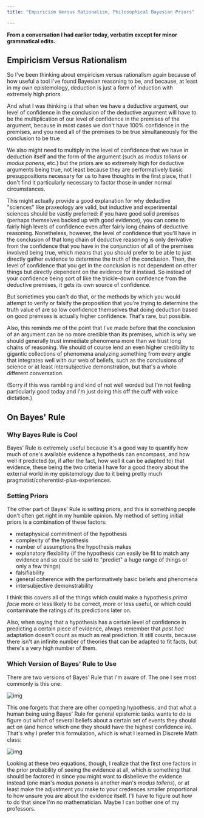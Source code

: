 ```yaml
---
title: "Empiricism Versus Rationalism, Philosophical Bayesian Priors"

---
```


**From a conversation I had earlier today, verbatim except for minor grammatical edits.**

## Empiricism Versus Rationalism

So I've been thinking about empiricism versus rationalism again because of how useful a tool I've found Bayesian reasoning to be, and because, at least in my own epistemology, deduction is just a form of induction with extremely high priors.

And what I was thinking is that when we have a deductive argument, our level of confidence in the conclusion of the deductive argument will have to be the multiplication of our level of confidence in the premises of the argument, because in most cases we don't have 100% confidence in the premises, and you need all of the premises to be true simultaneously for the conclusion to be true

We also might need to multiply in the level of confidence that we have in deduction itself and the form of the argument (such as *modus tollens* or *modus ponens*, etc.) but the priors are so extremely high for deductive arguments being true, not least because they are performatively basic presuppositions necessary for us to have thoughts in the first place, that I don't find it particularly necessary to factor those in under normal circumstances.

This might actually provide a good explanation for why deductive "sciences" like praxeology are valid, but inductive and experimental sciences should be vastly preferred: if you have good solid premises (perhaps themselves backed up with good evidence), you can come to fairly high levels of confidence even after fairly long chains of deductive reasoning. Nonetheless, however, the level of confidence that you'll have in the conclusion of that long chain of deductive reasoning is only derivative from the confidence that you have in the conjunction of all of the premises involved being true, which means that you should prefer to be able to just directly gather evidence to determine the truth of the conclusion. Then, the level of confidence that you get in the conclusion is not dependent on other things but directly dependent on the evidence for it instead. So instead of your confidence being sort of like the trickle-down confidence from the deductive premises, it gets its own source of confidence.

But sometimes you can't do that, or the methods by which you would attempt to verify or falsify the proposition that you're trying to determine the truth value of are so low confidence themselves that doing deduction based on good premises is actually higher confidence. That's rare, but possible.

Also, this reminds me of the point that I've made before that the conclusion of an argument can be no more credible than its premises, which is why we should generally trust immediate phenomena more than we trust long chains of reasoning. We should of course lend an even higher credibility to gigantic collections of phenomena analyzing something from every angle that integrates well with our web of beliefs, such as the conclusions of science or at least intersubjective demonstration, but that's a whole different conversation.

(Sorry if this was rambling and kind of not well worded but I'm not feeling particularly good today and I'm just doing this off the cuff with voice dictation.)

## On Bayes' Rule

### Why Bayes Rule is Cool

Bayes' Rule is extremely useful because it's a good way to quantify how much of one's available evidence a hypothesis can encompass, and how well it predicted (or, if after the fact, how well it can be adapted to) that evidence, these being the two criteria I have for a good theory about the external world in my epistemology due to it being pretty much pragmatist/coherentist-plus-experiences.

### Setting Priors

The other part of Bayes' Rule is setting priors, and this is something people don't often get right in my humble opinion. My method of setting initial priors is a combination of these factors: 

- metaphysical commitment of the hypothesis
- complexity of the hypothesis
- number of assumptions the hypothesis makes
- explanatory flexibility (if the hypothesis can easily be fit to match any evidence and so could be said to "predict" a huge range of things or only a few things)
- falsifiability
- general coherence with the performatively basic beliefs and phenomena
- intersubjective demonstrability

I think this covers all of the things which could make a hypothesis *prima facie* more or less likely to be correct, more or less useful, or which could contaminate the ratings of its predictions later on.

Also, when saying that a hypothesis has a certain level of confidence in predicting a certain piece of evidence, always remember that *post hoc* adaptation doesn't count as much as real prediction. It still counts, because there isn't an infinite number of theories that can be adapted to fit facts, but there's a very high number of them.

### Which Version of Bayes' Rule to Use

There are two versions of Bayes' Rule that I'm aware of. The one I see most commonly is this one:

![img](http://mathurl.com/render.cgi?p%28H%7CE%29%20%3D%20%5Cfrac%7Bp%28E%7CH%29p%28H%29%7D%7Bp%28E%29%7D%5Cnocache)

This one forgets that there are other competing hypothesis, and that what a human being using Bayes' Rule for general epistemic tasks wants to do is figure out which of several beliefs about a certain set of events they should act on (and hence which one they should have the highest confidence in). That's why I prefer this formulation, which is what I learned in Discrete Math class:

![img](http://mathurl.com/render.cgi?p%28H_i%7CE%29%20%3D%20%5Cfrac%7Bp%28E%7CH_i%29p%28H%29%7D%7B%5Csum_n%20p%28E%7CH_n%29p%28H_n%29%7D%5Cnocache)

Looking at these two equations, though, I realize that the first one factors in the prior probability of seeing the evidence at all, which *is* something that should be factored in since you might want to disbelieve the evidence instead (one man's *modus ponens* is another man's *modus tollens*), or at least make the adjustment you make to your credences smaller proportional to how unsure you are about the evidence itself. I'll have to figure out how to do that since I'm no mathematician. Maybe I can bother one of my professors.